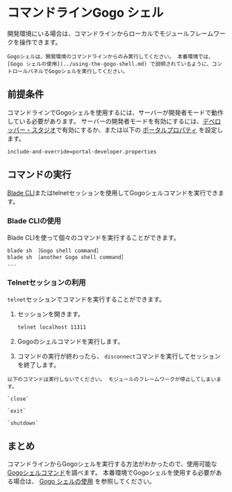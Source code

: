 # コマンドラインGogo シェル

開発環境にいる場合は、コマンドラインからローカルでモジュールフレームワークを操作できます。

```{warning}
Gogoシェルは、開発環境のコマンドラインからのみ実行してください。 本番環境では、 [Gogo シェルの使用](../using-the-gogo-shell.md) で説明されているように、コントロールパネルでGogoシェルを実行してください。
```

<a name="前提条件" />

## 前提条件

コマンドラインでGogoシェルを使用するには、サーバーが開発者モードで動作している必要があります。 サーバーの開発者モードを有効にするには、[デベロッパー・スタジオ](../../../developing-applications/tooling/developer-studio.md)で有効にするか、または以下の [ポータルプロパティ](../../../installation-and-upgrades/reference/portal-properties.md) を設定します。

```properties
include-and-override=portal-developer.properties
```

<a name="コマンドの実行" />

## コマンドの実行

[Blade CLI](../../../developing-applications/tooling/blade-cli/installing-and-updating-blade-cli.md)またはtelnetセッションを使用してGogoシェルコマンドを実行できます。

### Blade CLIの使用

Blade CLIを使って個々のコマンドを実行することができます。

```bash
blade sh ［Gogo shell command］
blade sh ［another Gogo shell command］
...
```

### Telnetセッションの利用

`telnet`セッションでコマンドを実行することができます。

1. セッションを開きます。

    ```bash
    telnet localhost 11311
    ```

1. Gogoのシェルコマンドを実行します。

1. コマンドの実行が終わったら、 `disconnect`コマンドを実行してセッションを終了します。

```{warning}
以下のコマンドは実行しないでください。 モジュールのフレームワークが停止してしまいます。

`close`

`exit`

`shutdown`
```

<a name="まとめ" />

## まとめ

コマンドラインからGogoシェルを実行する方法がわかったので、使用可能な[Gogoシェルコマンド](./gogo-shell-commands.md)を調べます。 本番環境でGogoシェルを使用する必要がある場合は、 [Gogo シェルの使用](../using-the-gogo-shell.md) を参照してください。